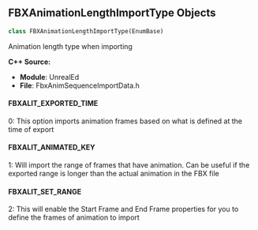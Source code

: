 ## FBXAnimationLengthImportType Objects

```python
class FBXAnimationLengthImportType(EnumBase)
```

Animation length type when importing

**C++ Source:**

- **Module**: UnrealEd
- **File**: FbxAnimSequenceImportData.h

<a id="unreal.FBXAnimationLengthImportType.FBXALIT_EXPORTED_TIME"></a>

#### FBXALIT_EXPORTED_TIME

0: This option imports animation frames based on what is defined at the time of export

<a id="unreal.FBXAnimationLengthImportType.FBXALIT_ANIMATED_KEY"></a>

#### FBXALIT_ANIMATED_KEY

1: Will import the range of frames that have animation. Can be useful if the exported range is longer than the actual animation in the FBX file

<a id="unreal.FBXAnimationLengthImportType.FBXALIT_SET_RANGE"></a>

#### FBXALIT_SET_RANGE

2: This will enable the Start Frame and End Frame properties for you to define the frames of animation to import

<a id="unreal.FbxExportCompatibility"></a>